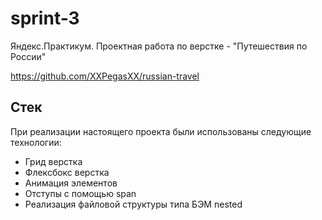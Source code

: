  # sprint-3
Яндекс.Практикум. Проектная работа по верстке - "Путешествия по России"

https://github.com/XXPegasXX/russian-travel

## Стек
При реализации настоящего проекта были использованы следующие технологии:
 - Грид верстка
 - Флексбокс верстка
 - Анимация элементов
 - Отступы с помощью span
 - Реализация файловой структуры типа БЭМ nested